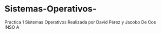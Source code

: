 # Sistemas-Operativos-
Practica 1 Sistemas Operativos
Realizada por David Pérez y Jacobo De Cos
INSO A
